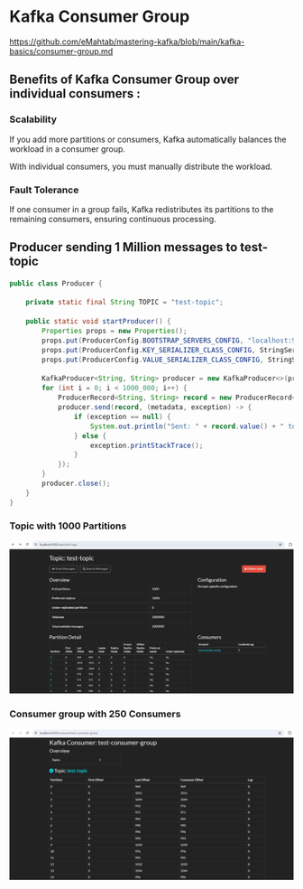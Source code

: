 # Kafka Consumer Group

https://github.com/eMahtab/mastering-kafka/blob/main/kafka-basics/consumer-group.md

## Benefits of Kafka Consumer Group over individual consumers :

### Scalability

If you add more partitions or consumers, Kafka automatically balances the workload in a consumer group.

With individual consumers, you must manually distribute the workload.

### Fault Tolerance

If one consumer in a group fails, Kafka redistributes its partitions to the remaining consumers, ensuring continuous processing.

## Producer sending 1 Million messages to test-topic

```java
public class Producer {

    private static final String TOPIC = "test-topic";

    public static void startProducer() {
        Properties props = new Properties();
        props.put(ProducerConfig.BOOTSTRAP_SERVERS_CONFIG, "localhost:9092");
        props.put(ProducerConfig.KEY_SERIALIZER_CLASS_CONFIG, StringSerializer.class.getName());
        props.put(ProducerConfig.VALUE_SERIALIZER_CLASS_CONFIG, StringSerializer.class.getName());

        KafkaProducer<String, String> producer = new KafkaProducer<>(props);
        for (int i = 0; i < 1000_000; i++) {
            ProducerRecord<String, String> record = new ProducerRecord<>(TOPIC, "key" + i, "message" + i);
            producer.send(record, (metadata, exception) -> {
                if (exception == null) {
                    System.out.println("Sent: " + record.value() + " to partition " + metadata.partition());
                } else {
                    exception.printStackTrace();
                }
            });
        }
        producer.close();
    }
}
```

### Topic with 1000 Partitions

!["Test Topic with 1000 Partitions"](images/test-topic.jpg)

### Consumer group with 250 Consumers

!["Consumer group with 250 Consumers"](images/test-consumer-group.jpg)
